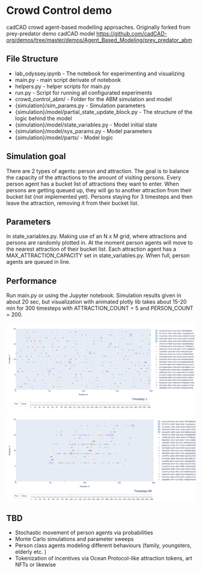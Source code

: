 # Crowd Control demo

cadCAD crowd agent-based modelling approaches. Originally forked from prey-predator demo cadCAD model https://github.com/cadCAD-org/demos/tree/master/demos/Agent_Based_Modeling/prey_predator_abm

## File Structure

* lab_odyssey.ipynb - The notebook for experimenting and visualizing
* main.py - main script derivate of notebook
* helpers.py - helper scripts for main.py
* run.py - Script for running all configurated experiments
* crowd_control_abm/ - Folder for the ABM simulation and model 
* {simulation}/sim_params.py - Simulation parameters
* {simulation}/model/partial_state_update_block.py - The structure of the logic behind the model
* {simulation}/model/state_variables.py - Model initial state
* {simulation}/model/sys_params.py - Model parameters
* {simulation}/model/parts/ - Model logic

## Simulation goal

There are 2 types of agents: person and attraction. The goal is to balance the capacity of the attractions to the amount of visiting persons. Every person agent has a bucket list of attractions they want to enter. When persons are getting queued up, they will go to another attraction from their bucket list (not implemented yet). Persons staying for 3 timesteps and then leave the attraction, removing it from their bucket list.

## Parameters

In state_variables.py. Making use of an N x M grid, where attractions and persons are randomly plotted in. At the moment person agents will move to the nearest attraction of their bucket list. Each attraction agent has a MAX_ATTRACTION_CAPACITY set in state_variables.py. When full, person agents are queued in line.

## Performance

Run main.py or using the Jupyter notebook. Simulation results given in about 20 sec, but visualization with animated plotly lib takes about 15-20 min for 300 timesteps with ATTRACTION_COUNT = 5 and PERSON_COUNT = 200.

![Demo of visualization, squares are attraction capacities, bullets are persons](./demo1.png)
![Demo of visualization, at timestep 99](./demo2.png)


## TBD

* Stochastic movement of person agents via probabilities
* Monte Carlo simulations and parameter sweeps
* Person class agents modeling different behaviours (family, youngsters, elderly etc. )
* Tokenization of incentives via Ocean Protocol-like attraction tokens, art NFTs or likewise